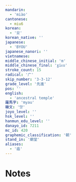 ```yaml
---
mandarin:
  - 'miào'
cantonese:
  - miu6
korean:
  - '묘'
korean_native: ''
japanese:
  - 'BYOU'
japanese_nanori: ''
vietnamese:
middle_chinese_initial: 'm'
middle_chinese_final: 'ɣiᴇu'
stroke_count: 15
radical: '广'
skip_number: '3-3-12'
grade_level: '先進'
pos: ''
english:
  - 'ancestral temple'
羅馬字: 'myau'
韓文: '먓'
joyo_level: ''
hsk_level: ''
hanmun_edu_level: ''
danayo_id: 7211
mc_id: 420
graphemic_classification: '朝'
stand_in: '廟堂'
aliases:
  - '庙'
---
```


# Notes
